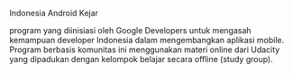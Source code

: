 Indonesia Android Kejar

program yang diinisiasi oleh Google Developers untuk mengasah kemampuan developer Indonesia dalam mengembangkan aplikasi mobile. Program berbasis komunitas ini menggunakan materi online dari Udacity yang dipadukan dengan kelompok belajar secara offline (study group).

